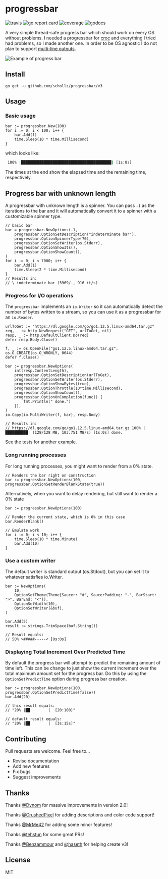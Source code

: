 # progressbar

[![travis](https://travis-ci.org/schollz/progressbar.svg?branch=master)](https://travis-ci.org/schollz/progressbar) 
[![go report card](https://goreportcard.com/badge/github.com/schollz/progressbar)](https://goreportcard.com/report/github.com/schollz/progressbar) 
[![coverage](https://img.shields.io/badge/coverage-84%25-brightgreen.svg)](https://gocover.io/github.com/schollz/progressbar)
[![godocs](https://godoc.org/github.com/schollz/progressbar?status.svg)](https://godoc.org/github.com/schollz/progressbar) 

A very simple thread-safe progress bar which should work on every OS without problems. I needed a progressbar for [croc](https://github.com/schollz/croc) and everything I tried had problems, so I made another one. In order to be OS agnostic I do not plan to support [multi-line outputs](https://github.com/schollz/progressbar/issues/6).

![Example of progress bar](https://user-images.githubusercontent.com/6550035/32120326-5f420d42-bb15-11e7-89d4-c502864e78eb.gif)

## Install

```
go get -u github.com/schollz/progressbar/v3
```

## Usage 

### Basic usage

```golang
bar := progressbar.New(100)
for i := 0; i < 100; i++ {
    bar.Add(1)
    time.Sleep(10 * time.Millisecond)
}
```

which looks like:

```bash
 100% |████████████████████████████████████████| [1s:0s]
```

The times at the end show the elapsed time and the remaining time, respectively.

## Progress bar with unknown length

A progressbar with unknown length is a spinner. You can pass `-1` as the iterations to the bar and it will automatically convert it to a spinner with a customizable spinner type.

```golang
// basic bar
bar = progressbar.NewOptions(-1,
    progressbar.OptionSetDescription("indeterminate bar"),
    progressbar.OptionSpinnerType(70),
    progressbar.OptionSetWriter(os.Stderr),
    progressbar.OptionShowIts(),
    progressbar.OptionShowCount(),
)
for i := 0; i < 7000; i++ {
    bar.Add(1)
    time.Sleep(2 * time.Millisecond)
}
// Results in:
// \ indeterminate bar (3969/-, 916 it/s)
```

### Progress for I/O operations

The `progressbar` implements an `io.Writer` so it can automatically detect the number of bytes written to a stream, so you can use it as a progressbar for an `io.Reader`.

```golang
urlToGet := "https://dl.google.com/go/go1.12.5.linux-amd64.tar.gz"
req, _ := http.NewRequest("GET", urlToGet, nil)
resp, _ := http.DefaultClient.Do(req)
defer resp.Body.Close()

f, _ := os.OpenFile("go1.12.5.linux-amd64.tar.gz", os.O_CREATE|os.O_WRONLY, 0644)
defer f.Close()

bar := progressbar.NewOptions(
    int(resp.ContentLength),
    progressbar.OptionSetDescription(urlToGet),
    progressbar.OptionSetWriter(os.Stderr),
    progressbar.OptionShowBytes(true),
    progressbar.OptionThrottle(10*time.Millisecond),
    progressbar.OptionShowCount(),
    progressbar.OptionOnCompletion(func() {
        fmt.Println(" done.")
    }),
)
io.Copy(io.MultiWriter(f, bar), resp.Body)

// Results in:
// https://dl.google.com/go/go1.12.5.linux-amd64.tar.gz 100% |██████████| (128/128 MB, 103.751 MB/s) [1s:0s] done.
```

See the tests for another example.


### Long running processes

For long running processes, you might want to render from a 0% state.

```golang
// Renders the bar right on construction
bar := progressbar.NewOptions(100, progressbar.OptionSetRenderBlankState(true))
```

Alternatively, when you want to delay rendering, but still want to render a 0% state
```golang
bar := progressbar.NewOptions(100)

// Render the current state, which is 0% in this case
bar.RenderBlank()

// Emulate work
for i := 0; i < 10; i++ {
    time.Sleep(10 * time.Minute)
    bar.Add(10)
}
```

### Use a custom writer

The default writer is standard output (os.Stdout), but you can set it to whatever satisfies io.Writer.
```golang
bar := NewOptions(
    10,
    OptionSetTheme(Theme{Saucer: "#", SaucerPadding: "-", BarStart: ">", BarEnd: "<"}),
    OptionSetWidth(10),
    OptionSetWriter(&buf),
)

bar.Add(5)
result := strings.TrimSpace(buf.String())

// Result equals:
// 50% >#####-----< [0s:0s]

```



### Displaying Total Increment Over Predicted Time

By default the progress bar will attempt to predict the remaining amount of time left. This can be change to 
just show the current increment over the total maximum amount set for the progress bar. Do this by using the
`OptionSetPredictTime` option during progress bar creation.

```golang
bar := progressbar.NewOptions(100, progressbar.OptionSetPredictTime(false))
bar.Add(20)

// this result equals:
// "20% |██        |  [20:100]"

// default result equals:
// "20% |██        |  [3s:15s]"
```

## Contributing

Pull requests are welcome. Feel free to...

- Revise documentation
- Add new features
- Fix bugs
- Suggest improvements

## Thanks

Thanks [@Dynom](https://github.com/dynom) for massive improvements in version 2.0!

Thanks [@CrushedPixel](https://github.com/CrushedPixel) for adding descriptions and color code support!

Thanks [@MrMe42](https://github.com/MrMe42) for adding some minor features!

Thanks [@tehstun](https://github.com/tehstun) for some great PRs!

Thanks [@Benzammour](https://github.com/Benzammour) and [@haseth](https://github.com/haseth) for helping create v3!

## License

MIT
